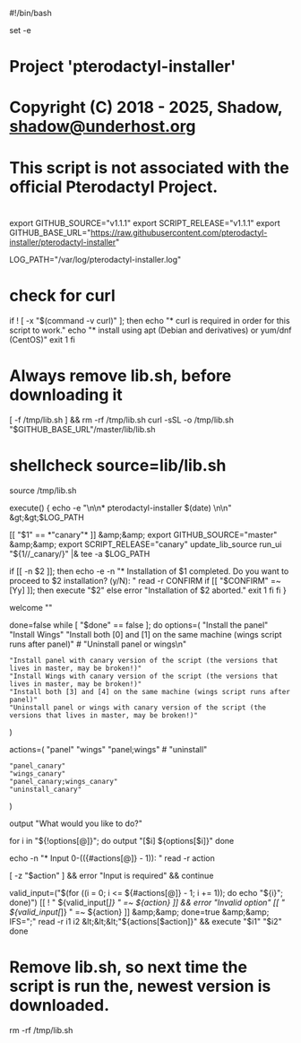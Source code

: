 #!/bin/bash

set -e

#                                                                                    #
# Project 'pterodactyl-installer'                                                    #
#                                                                                    #
# Copyright (C) 2018 - 2025, Shadow, <shadow@underhost.org>                    
#                                                                                    #                                            
# This script is not associated with the official Pterodactyl Project.               #
#                                                                                    #

export GITHUB_SOURCE="v1.1.1"
export SCRIPT_RELEASE="v1.1.1"
export GITHUB_BASE_URL="https://raw.githubusercontent.com/pterodactyl-installer/pterodactyl-installer"

LOG_PATH="/var/log/pterodactyl-installer.log"

# check for curl
if ! [ -x "$(command -v curl)" ]; then
  echo "* curl is required in order for this script to work."
  echo "* install using apt (Debian and derivatives) or yum/dnf (CentOS)"
  exit 1
fi

# Always remove lib.sh, before downloading it
[ -f /tmp/lib.sh ] &amp;&amp; rm -rf /tmp/lib.sh
curl -sSL -o /tmp/lib.sh "$GITHUB_BASE_URL"/master/lib/lib.sh
# shellcheck source=lib/lib.sh
source /tmp/lib.sh

execute() {
  echo -e "\n\n* pterodactyl-installer $(date) \n\n" &gt;&gt;$LOG_PATH

  [[ "$1" == *"canary"* ]] &amp;&amp; export GITHUB_SOURCE="master" &amp;&amp; export SCRIPT_RELEASE="canary"
  update_lib_source
  run_ui "${1//_canary/}" |&amp; tee -a $LOG_PATH

  if [[ -n $2 ]]; then
    echo -e -n "* Installation of $1 completed. Do you want to proceed to $2 installation? (y/N): "
    read -r CONFIRM
    if [[ "$CONFIRM" =~ [Yy] ]]; then
      execute "$2"
    else
      error "Installation of $2 aborted."
      exit 1
    fi
  fi
}

welcome ""

done=false
while [ "$done" == false ]; do
  options=(
    "Install the panel"
    "Install Wings"
    "Install both [0] and [1] on the same machine (wings script runs after panel)"
    # "Uninstall panel or wings\n"

    "Install panel with canary version of the script (the versions that lives in master, may be broken!)"
    "Install Wings with canary version of the script (the versions that lives in master, may be broken!)"
    "Install both [3] and [4] on the same machine (wings script runs after panel)"
    "Uninstall panel or wings with canary version of the script (the versions that lives in master, may be broken!)"
  )

  actions=(
    "panel"
    "wings"
    "panel;wings"
    # "uninstall"

    "panel_canary"
    "wings_canary"
    "panel_canary;wings_canary"
    "uninstall_canary"
  )

  output "What would you like to do?"

  for i in "${!options[@]}"; do
    output "[$i] ${options[$i]}"
  done

  echo -n "* Input 0-$((${#actions[@]} - 1)): "
  read -r action

  [ -z "$action" ] &amp;&amp; error "Input is required" &amp;&amp; continue

  valid_input=("$(for ((i = 0; i &lt;= ${#actions[@]} - 1; i += 1)); do echo "${i}"; done)")
  [[ ! " ${valid_input[*]} " =~ ${action} ]] &amp;&amp; error "Invalid option"
  [[ " ${valid_input[*]} " =~ ${action} ]] &amp;&amp; done=true &amp;&amp; IFS=";" read -r i1 i2 &lt;&lt;&lt;"${actions[$action]}" &amp;&amp; execute "$i1" "$i2"
done

# Remove lib.sh, so next time the script is run the, newest version is downloaded.
rm -rf /tmp/lib.sh
